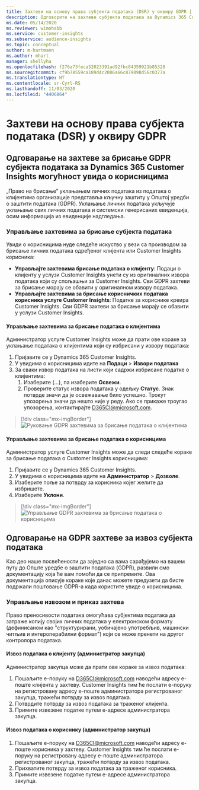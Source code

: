 ```yaml
---
title: Захтеви на основу права субјекта података (DSR) у оквиру GDPR | Microsoft Docs
description: Одговорите на захтеве субјекта података за Dynamics 365 Customer Insights могућност увида о корисницима.
ms.date: 05/14/2020
ms.reviewer: wimohabb
ms.service: customer-insights
ms.subservice: audience-insights
ms.topic: conceptual
author: m-hartmann
ms.author: mhart
manager: shellyha
ms.openlocfilehash: f276a73feca52023391ad92fbc84359921b85328
ms.sourcegitcommit: cf9b78559ca189d4c2086a66c879098d56c0377a
ms.translationtype: HT
ms.contentlocale: sr-Cyrl-RS
ms.lasthandoff: 11/03/2020
ms.locfileid: "4406864"
---
```

# <a name="data-subject-rights-dsr-requests-under-gdpr"></a>Захтеви на основу права субјекта података (DSR) у оквиру GDPR

## <a name="responding-to-gdpr-data-subject-delete-requests-for-dynamics-365-customer-insights-audience-insights-capability"></a>Одговарање на захтеве за брисање GDPR субјекта података за Dynamics 365 Customer Insights могућност увида о корисницима

„Право на брисање“ уклањањем личних података из података о клијентима организације представља кључну заштиту у Општој уредби о заштити података (GDPR). Уклањање личних података укључује уклањање свих личних података и системски генерисаних евиденција, осим информација из евиденције надгледања.

### <a name="manage-data-subject-delete-requests"></a>Управљање захтевима за брисање субјекта података

Увиди о корисницима нуде следеће искуство у вези са производом за брисање личних података одређеног клијента или Customer Insights корисника:

- **Управљајте захтевима брисање података о клијенту**: Подаци о клијенту у услузи Customer Insights унети су из оригиналних извора података који су спољашњи за Customer Insights. Сви GDPR захтеви за брисање морају се обавити у оригиналном извору података.
- **Управљајте захтевима за брисање корисничких података корисника услуге Customer Insights**: Податке за кориснике креира Customer Insights. Сви GDPR захтеви за брисање морају се обавити у услузи Customer Insights.

#### <a name="manage-delete-requests-for-customer-data"></a>Управљање захтевима за брисање података о клијентима

Администратор услуге Customer Insights може да прати ове кораке за уклањање података о клијентима који су избрисани у извору података:

1. Пријавите се у Dynamics 365 Customer Insights.
2. У увидима о корисницима идите на **Подаци** > **Извори података**
3. За сваки извор података на листи који садржи избрисане податке о клијентима:
   1. Изаберите (...), па изаберите **Освежи**.
   2. Проверите статус извора података у одељку **Статус**. Знак потврде значи да је освежавање било успешно. Трокут упозорења значи да нешто није у реду. Ако се прикаже троугао упозорења, контактирајте D365CI@microsoft.com.

> [!div class="mx-imgBorder"]
> ![Руковање GDPR захтевима за брисање података о клијентима](media/gdpr-data-sources.png "Руковање GDPR захтевима за брисање података о клијентима")

#### <a name="manage-delete-requests-for-user-data"></a>Управљање захтевима за брисање података о корисницима

Администратор услуге Customer Insights може да следи следеће кораке за брисање података о Customer Insights корисницима:

1. Пријавите се у Dynamics 365 Customer Insights.
2. У увидима о корисницима идите на **Администратор** > **Дозволе**.
3. Изаберите поље за потврду за корисника којег желите да избришете.
4. Изаберите **Уклони**.

> [!div class="mx-imgBorder"]
> ![Управљање GDPR захтевима за брисање података о корисницима](media/gdpr-permissions.png "Управљање GDPR захтевима за брисање података о корисницима")

## <a name="responding-to-gdpr-data-subject-export-requests"></a>Одговарање на GDPR захтеве за извоз субјекта података

Као део наше посвећености да заједно са вама сарађујемо на вашем путу до Опште уредбе о заштити података (GDPR), развили смо документацију која ће вам помоћи да се припремите. Ова документација описује кораке које данас можете предузети да бисте подржали поштовање GDPR-а када користите увиде о корисницима.

### <a name="manage-export-and-view-requests"></a>Управљање извозом и приказ захтева

Право преносивости података омогућава субјектима података да затраже копију својих личних података у електронском формату (дефинисаном као "структурирани, уобичајено употребљив, машински читљив и интероперабилни формат") који се може пренети на другог контролора података.

#### <a name="export-customer-data-tenant-admin"></a>Извоз података о клијенту (администратор закупца)

Администратор закупца може да прати ове кораке за извоз података:

1. Пошаљите е-поруку на D365CI@microsoft.com наводећи адресу е-поште клијента у захтеву. Customer Insights тим ће послати е-поруку на регистровану адресу е-поште администратора регистрованог закупца, тражећи потврду за извоз података.
2. Потврдите потврду за извоз података за траженог клијента.
3. Примите извезене податке путем е-адресе администратора закупца.

#### <a name="export-user-data-tenant-admin"></a>Извоз података о кориснику (администратор закупца)

1. Пошаљите е-поруку на D365CI@microsoft.com наводећи адресу е-поште корисника у захтеву. Customer Insights тим ће послати е-поруку на регистровану адресу е-поште администратора регистрованог закупца, тражећи потврду за извоз података.
2. Прихватите потврду за извоз података за траженог корисника.
3. Примите извезене податке путем е-адресе администратора закупца.
